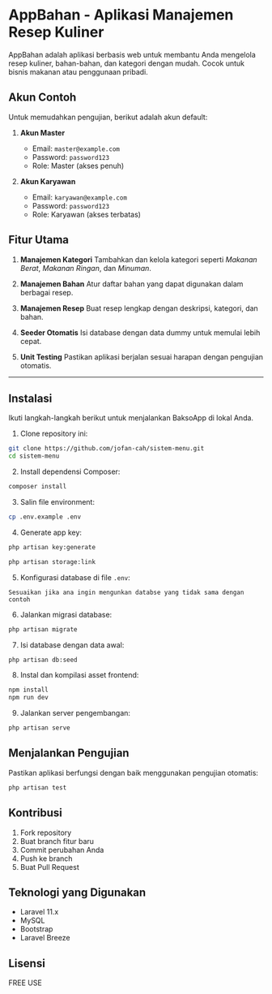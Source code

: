 # AppBahan - Aplikasi Manajemen Resep Kuliner

AppBahan adalah aplikasi berbasis web untuk membantu Anda mengelola resep kuliner, bahan-bahan, dan kategori dengan mudah. Cocok untuk bisnis makanan atau penggunaan pribadi.


## Akun Contoh
Untuk memudahkan pengujian, berikut adalah akun default:

1. **Akun Master**
   - Email: `master@example.com`
   - Password: `password123`
   - Role: Master (akses penuh)

2. **Akun Karyawan**
   - Email: `karyawan@example.com`
   - Password: `password123`
   - Role: Karyawan (akses terbatas)

## Fitur Utama

1. **Manajemen Kategori**
   Tambahkan dan kelola kategori seperti *Makanan Berat*, *Makanan Ringan*, dan *Minuman*.

2. **Manajemen Bahan**
   Atur daftar bahan yang dapat digunakan dalam berbagai resep.

3. **Manajemen Resep**
   Buat resep lengkap dengan deskripsi, kategori, dan bahan.

4. **Seeder Otomatis**
   Isi database dengan data dummy untuk memulai lebih cepat.

5. **Unit Testing**
   Pastikan aplikasi berjalan sesuai harapan dengan pengujian otomatis.

---

## Instalasi

Ikuti langkah-langkah berikut untuk menjalankan BaksoApp di lokal Anda.

1. Clone repository ini:
```bash
git clone https://github.com/jofan-cah/sistem-menu.git
cd sistem-menu
```

2. Install dependensi Composer:
```bash
composer install
```

3. Salin file environment:
```bash
cp .env.example .env
```

4. Generate app key:
```bash
php artisan key:generate
```

```bash
php artisan storage:link
```

5. Konfigurasi database di file `.env`:
```
Sesuaikan jika ana ingin mengunkan databse yang tidak sama dengan contoh
```

6. Jalankan migrasi database:
```bash
php artisan migrate
```

7. Isi database dengan data awal:
```bash
php artisan db:seed
```

8. Instal dan kompilasi asset frontend:
```bash
npm install
npm run dev
```

9. Jalankan server pengembangan:
```bash
php artisan serve
```

## Menjalankan Pengujian

Pastikan aplikasi berfungsi dengan baik menggunakan pengujian otomatis:
```bash
php artisan test
```

## Kontribusi

1. Fork repository
2. Buat branch fitur baru
3. Commit perubahan Anda
4. Push ke branch
5. Buat Pull Request

## Teknologi yang Digunakan

- Laravel 11.x
- MySQL
- Bootstrap
- Laravel Breeze

## Lisensi

FREE USE